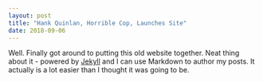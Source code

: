 ```yaml
---
layout: post
title: "Hank Quinlan, Horrible Cop, Launches Site"
date: 2018-09-06
---
```


Well. Finally got around to putting this old website together. Neat thing about it - powered by [Jekyll](http://jekyllrb.com) and I can use Markdown to author my posts. It actually is a lot easier than I thought it was going to be.
